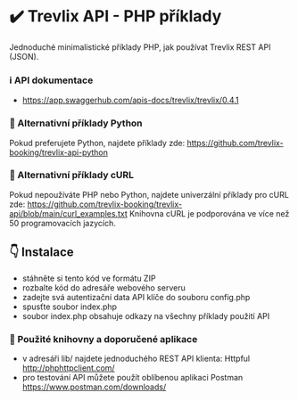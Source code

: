 # :heavy_check_mark: Trevlix API - PHP příklady
Jednoduché minimalistické příklady PHP, jak používat Trevlix REST API (JSON).

### :information_source: API dokumentace 
* https://app.swaggerhub.com/apis-docs/trevlix/trevlix/0.4.1

### :round_pushpin: Alternativní příklady Python
Pokud preferujete Python, najdete příklady zde:
https://github.com/trevlix-booking/trevlix-api-python

### :round_pushpin: Alternativní příklady cURL
Pokud nepoužíváte PHP nebo Python, najdete univerzální příklady pro cURL zde:
https://github.com/trevlix-booking/trevlix-api/blob/main/curl_examples.txt
Knihovna cURL je podporována ve více než 50 programovacích jazycích.

## :point_down: Instalace

* stáhněte si tento kód ve formátu ZIP
* rozbalte kód do adresáře webového serveru
* zadejte svá autentizační data API klíče do souboru config.php
* spusťte soubor index.php
* soubor index.php obsahuje odkazy na všechny příklady použití API

### :pray: Použité knihovny a doporučené aplikace
* v adresáři lib/ najdete jednoduchého REST API klienta: Httpful http://phphttpclient.com/
* pro testování API můžete použít oblíbenou aplikaci Postman https://www.postman.com/downloads/
